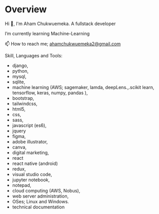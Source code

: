 # Overview

Hi 👋, I'm Aham Chukwuemeka.
A fullstack developer

I’m currently learning Machine-Learning

📫 How to reach me; ahamchukwuemeka2@gmail.com

Skill, Languages and Tools:

- django,
- python,
- mysql, 
- sqlite,
- machine learning (AWS; sagemaker, lamda, deepLens.,.scikit learn, tensorflow, keras, numpy, pandas ),
- bootstrap,
- tailwindcss,
- html5,
- css, 
- sass,
- javascript (es6),
- jquery
- figma, 
- adobe illustrator, 
- canva,
- digital marketing,
- react
- react native (android)
- redux,
- visual studio code,
- jupyter notebook,
- notepad,
- cloud computing (AWS, Nobus),
- web server administration, 
- OSes; Linux and Windows. 
- technical documentation 
